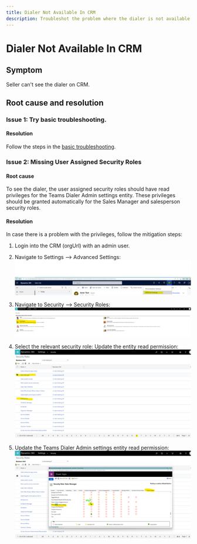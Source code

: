 ```yaml
---
title: Dialer Not Available In CRM
description: Troubleshot the problem where the dialer is not available.
---
```


# Dialer Not Available In CRM

## Symptom
Seller can't see the dialer on CRM.

## Root cause and resolution
### Issue 1: Try basic troubleshooting.

#### Resolution
Follow the steps in the [basic troubleshooting](dialer-basic-troubleshooting.md).

### Issue 2: Missing User Assigned Security Roles

#### Root cause
To see the dialer, the user assigned security roles should have read privileges for the Teams Dialer Admin settings entity.
These privileges should be granted automatically for the Sales Manager and salesperson security roles.

#### Resolution
In case there is a problem with the privileges, follow the mitigation steps:
1. Login into the CRM (orgUrl) with an admin user.
2. Navigate to Settings --> Advanced Settings:  
   ![Crm advanced settings](media/dialer-not-visible-in-crm/crm-advanced-settings.png)

3. Navigate to Security --> Security Roles:  
   ![Crm security](media/dialer-not-visible-in-crm/crm-security.png)

4. Select the relevant security role: Update the entity read permission:  
   ![Crm security roles](media/dialer-not-visible-in-crm/crm-security-roles.png)

5. Update the Teams Dialer Admin settings entity read permission:  
   ![Teams dialer admin settings Priviliges](media/dialer-not-visible-in-crm/teams-dialer-admin-settings-priviliges.png)
